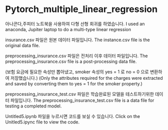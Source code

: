 # Pytorch_multiple_linear_regression

아나콘다,주피터 노트북을 사용하여 다형 선형 회귀를 하였습니다.
I used an anaconda, Jupiter laptop to do a multi-type linear regression

insurance.csv 파일은 원본 데이터 파일입니다.
The instance.csv file is the original data file.

preprocessing_insurance.csv 파일은 전처리 이후 데이터 파일입니다. 
The preprocessing_insurance.csv file is a post-processing data file.

(보험 요금에 필요한 속성만 뽑아냈고, smoker 속성의 yes = 1 로 no = 0 으로 변환하여 저장했습니다.)
(Only the attributes required for the charges were extracted and saved by converting them to yes = 1 for the smoker property.)

preprocessing_insurance_test.csv 파일은 학습완료된 모델을 테스트하기위한 데이터 파일입니다.
The preprocessing_insurance_test.csv file is a data file for testing a completed model.

Untitled5.ipynb 파일을 누르시면 코드를 보실 수 있습니다.
Click on the Unitled5.ipync file to view the code.
